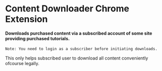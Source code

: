 # Content Downloader Chrome Extension

#### Downloads purchased content via a subscribed account of some site providing purchased tutorials.

	Note: You need to login as a subscriber before initiating downloads.
	
This only helps subscribed user to download all content conveniently ofcourse legally. 


